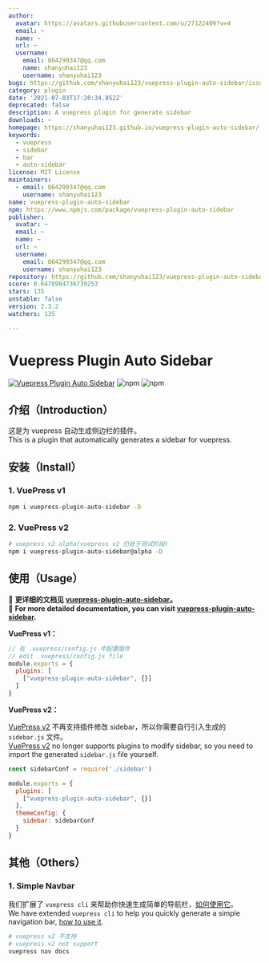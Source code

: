 ```yaml
---
author:
  avatar: https://avatars.githubusercontent.com/u/27122409?v=4
  email: ~
  name: ~
  url: ~
  username:
    email: 864299347@qq.com
    name: shanyuhai123
    username: shanyuhai123
bugs: https://github.com/shanyuhai123/vuepress-plugin-auto-sidebar/issues
category: plugin
date: '2021-07-03T17:20:34.852Z'
deprecated: false
description: A vuepress plugin for generate sidebar
downloads: ~
homepage: https://shanyuhai123.github.io/vuepress-plugin-auto-sidebar/
keywords:
  - vuepress
  - sidebar
  - bar
  - auto-sidebar
license: MIT License
maintainers:
  - email: 864299347@qq.com
    username: shanyuhai123
name: vuepress-plugin-auto-sidebar
npm: https://www.npmjs.com/package/vuepress-plugin-auto-sidebar
publisher:
  avatar: ~
  email: ~
  name: ~
  url: ~
  username:
    email: 864299347@qq.com
    username: shanyuhai123
repository: https://github.com/shanyuhai123/vuepress-plugin-auto-sidebar
score: 0.6478904736739253
stars: 135
unstable: false
version: 2.3.2
watchers: 135

---
```


# Vuepress Plugin Auto Sidebar

[![Vuepress Plugin Auto Sidebar](https://github.com/shanyuhai123/vuepress-plugin-auto-sidebar/actions/workflows/deploy-docs.yml/badge.svg)](https://github.com/shanyuhai123/vuepress-plugin-auto-sidebar/actions/workflows/deploy-docs.yml) ![npm](https://img.shields.io/npm/dt/vuepress-plugin-auto-sidebar) ![npm](https://img.shields.io/npm/v/vuepress-plugin-auto-sidebar)

## 介绍（Introduction）

这是为 vuepress 自动生成侧边栏的插件。  
This is a plugin that automatically generates a sidebar for vuepress.

## 安装（Install）

### 1. VuePress v1

``` bash
npm i vuepress-plugin-auto-sidebar -D
```

### 2. VuePress v2

```bash
# vuepress v2 alpha(vuepress v2 仍处于测试阶段)
npm i vuepress-plugin-auto-sidebar@alpha -D
```

## 使用（Usage）

:book: **更详细的文档见 [vuepress-plugin-auto-sidebar](https://shanyuhai123.github.io/vuepress-plugin-auto-sidebar)。**  
:book: **For more detailed documentation, you can visit [vuepress-plugin-auto-sidebar](https://shanyuhai123.github.io/vuepress-plugin-auto-sidebar).**

**VuePress v1：**

```js
// 在 .vuepress/config.js 中配置插件
// edit .vuepress/config.js file
module.exports = {
  plugins: [
    ["vuepress-plugin-auto-sidebar", {}]
  ]
}
```

**VuePress v2：**

[VuePress v2](https://v2.vuepress.vuejs.org/zh/) 不再支持插件修改 sidebar，所以你需要自行引入生成的 `sidebar.js` 文件。  
[VuePress v2](https://v2.vuepress.vuejs.org/) no longer supports plugins to modify sidebar, so you need to import the generated `sidebar.js` file yourself.

```js
const sidebarConf = require('./sidebar')

module.exports = {
  plugins: [
    ["vuepress-plugin-auto-sidebar", {}]
  ],
  themeConfig: {
    sidebar: sidebarConf
  }
}
```

## 其他（Others）

### 1. Simple Navbar

我们扩展了 `vuepress cli` 来帮助你快速生成简单的导航栏，[如何使用它](https://shanyuhai123.github.io/vuepress-plugin-auto-sidebar/zh/features/plugin-options.html#nav-%E5%AF%BC%E8%88%AA%E6%A0%8F)。  
We have extended `vuepress cli` to help you quickly generate a simple navigation bar, [how to use it](https://shanyuhai123.github.io/vuepress-plugin-auto-sidebar/features/plugin-options.html#nav).

```bash
# vuepress v2 不支持
# vuepress v2 not support
vuepress nav docs
```
